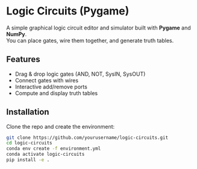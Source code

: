 # Logic Circuits (Pygame)

A simple graphical logic circuit editor and simulator built with **Pygame** and **NumPy**.  
You can place gates, wire them together, and generate truth tables.

## Features
- Drag & drop logic gates (AND, NOT, SysIN, SysOUT)
- Connect gates with wires
- Interactive add/remove ports
- Compute and display truth tables

## Installation
Clone the repo and create the environment:

```bash
git clone https://github.com/yourusername/logic-circuits.git
cd logic-circuits
conda env create -f environment.yml
conda activate logic-circuits
pip install -e .
